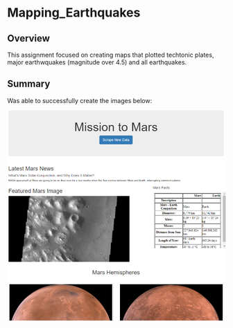 # Mapping_Earthquakes

## Overview
This assignment focused on creating maps that plotted techtonic plates, major earthwquakes (magnitude over 4.5) and all earthquakes.

## Summary
Was able to successfully create the images below:  

 ![Snapshot](https://github.com/madrivers/Mission_to_Mars/blob/main/resources/Mars%202.png)
